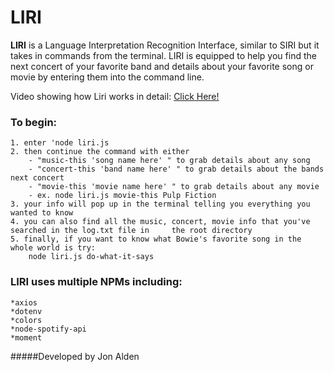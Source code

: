 # LIRI

**LIRI** is a Language Interpretation Recognition Interface, similar to SIRI but it takes in commands from the terminal. LIRI is equipped to help you find the next concert of your favorite band and details about your favorite song or movie by entering them into the command line. 

Video showing how Liri works in detail: [Click Here!](https://drive.google.com/open?id=1Jam03dJYz5x2JczFaCSn5mB87ml9f1dy)

    

### To begin:

    1. enter 'node liri.js
    2. then continue the command with either
        - "music-this 'song name here' " to grab details about any song
        - "concert-this 'band name here' " to grab details about the bands next concert
        - "movie-this 'movie name here' " to grab details about any movie
        - ex. node liri.js movie-this Pulp Fiction
    3. your info will pop up in the terminal telling you everything you wanted to know
    4. you can also find all the music, concert, movie info that you've searched in the log.txt file in     the root directory    
    5. finally, if you want to know what Bowie's favorite song in the whole world is try:
        node liri.js do-what-it-says

### LIRI uses multiple NPMs including:

    *axios
    *dotenv
    *colors
    *node-spotify-api
    *moment
    
#####Developed by Jon Alden
    


